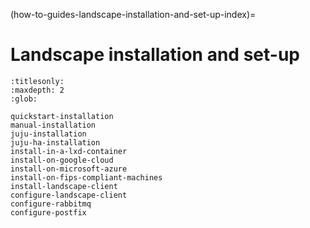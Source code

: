 (how-to-guides-landscape-installation-and-set-up-index)=
# Landscape installation and set-up

```{toctree}
:titlesonly:
:maxdepth: 2
:glob:

quickstart-installation
manual-installation
juju-installation
juju-ha-installation
install-in-a-lxd-container
install-on-google-cloud
install-on-microsoft-azure
install-on-fips-compliant-machines
install-landscape-client
configure-landscape-client
configure-rabbitmq
configure-postfix